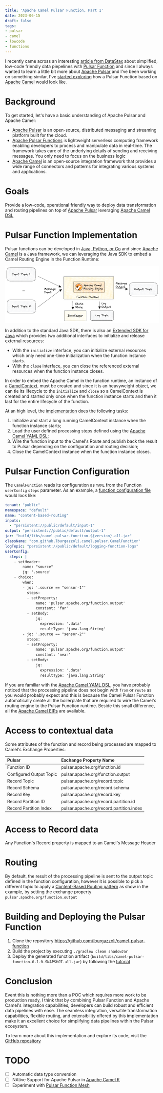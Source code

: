 ```yaml
---
title: 'Apache Camel Pulsar Function, Part 1'
date: 2023-06-15
draft: false
tags:
- pulsar
- camel
- lowcode
- functions
---
```


I recently came across an interesting [article from DataStax](https://thenewstack.io/simplified-data-pipelines-with-pulsar-transformation-functions) about simplified, low-code friendly data piepelines with [Pulsar Function](https://pulsar.apache.org/docs/functions-overview) and since I always wanted to learn a little bit more about [Apache Pulsar](https://pulsar.apache.org) and I've been working on something similar, I've [started exploring](https://github.com/lburgazzoli/camel-pulsar-function) how a Pulsar Function based on [Apache Camel](https://camel.apache.org) would look like.

# Background

To get started, let's have a basic understanding of Apache Pulsar and Apache Camel:

- [Apache Pulsar](https://pulsar.apache.org) is an open-source, distributed messaging and streaming platform built for the cloud. 
- [Apache Pulsar Functions](https://pulsar.apache.org/docs/3.0.x/functions-overview/) is lightweight serverless computing framework enabling developers to process and manipulate data in real-time. The framework takes care of the underlying details of sending and receiving messages. You only need to focus on the business logic
- [Apache Camel](https://camel.apache.org) is an open-source integration framework that provides a wide range of connectors and patterns for integrating various systems and applications.

# Goals

Provide a low-code, operational friendly way to deploy data transformation and routing pipelines on top of [Apache Pulsar](https://pulsar.apache.org) leveraging [Apache Camel DSL](https://camel.apache.org/manual/dsl.html)

# Pulsar Function Implementation

Pulsar functions can be developed in [Java, Python, or Go](https://pulsar.apache.org/docs/3.0.x/functions-develop-api/) and since [Apache Camel](https://camel.apache.org) is a Java framework, we can leveraging the Java SDK to embed a Camel Routing Engine in the Function Runtime:

![camel-embedded](/images/pulsar-function-camel-embedded.png)

In addition to the standard Java SDK, there is also an [Extended SDK for Java](https://pulsar.apache.org/docs/3.0.x/functions-develop-api/#use-extended-sdk-for-java) which provides two additional interfaces to initialize and release external resources:
- With the `initialize` interface, you can initialize external resources which only need one-time initialization when the function instance starts.
- With the `close` interface, you can close the referenced external resources when the function instance closes.

In order to embed the Apache Camel in the function runtime, an instance of a [CamelContext](https://camel.apache.org/manual/camelcontext.html), must be created and since it is an heavyweight object, we can tie its lifecycle to the `initialize` and `close` so a CamelContext is created and started only once when the function instance starts and then it last for the entire lifecycle of the function.

At an high level, the [implementation](https://github.com/lburgazzoli/camel-pulsar-function) does the following tasks:
1. Initialize and start a long running CamelContext instance when the function instance starts;
2. Load the user defined processing steps defined using the [Apache Camel YAML DSL](https://camel.apache.org/components/3.20.x/others/yaml-dsl.html);
3. Wire the function input to the Camel's Route and publish back the result to Pulsar depending on the configuration and routing decision;
4. Close the CamelContext instance when the function instance closes. 

# Pulsar Function Configuration

The `CamelFunction` reads its configuration as `YAML` from the Function `userConfig` `steps` parameter.
As an example, a [function configuration file](https://pulsar.apache.org/docs/3.0.x/functions-cli/) would look like:

```yaml
tenant: "public"
namespace: "default"
name: "content-based-routing"
inputs:
  - "persistent://public/default/input-1"
output: "persistent://public/default/output-1"
jar: "build/libs/camel-pulsar-function-${version}-all.jar"
className: "com.github.lburgazzoli.camel.pulsar.CamelFunction"
logTopic: "persistent://public/default/logging-function-logs"
userConfig:
  steps: |
    - setHeader:
        name: "source"
        jq: '.source'
    - choice:
        when:
        - jq: '.source == "sensor-1"'
          steps:
          - setProperty:
              name: 'pulsar.apache.org/function.output'
              constant: 'far'
          - setBody:
              jq:
                expression: '.data'
                resultType: 'java.lang.String'
        - jq: '.source == "sensor-2"'
          steps:
          - setProperty:
              name: 'pulsar.apache.org/function.output'
              constant: 'near'
          - setBody:
              jq:
                expression: '.data'
                resultType: 'java.lang.String'
```

If you are familiar with the [Apache Camel YAML DSL](https://camel.apache.org/components/3.20.x/others/yaml-dsl.html), you have probably noticed that the processing pipeline does not begin with `from` or `route` as you would probably expect and this is because the Camel Pulsar Function automatically create all the boilerplate that are required to wire the Camel's routing engine to the Pulsar Function runtime. Beside this small difference, all the [Apache Camel EIPs](https://camel.apache.org/components/3.20.x/eips/enterprise-integration-patterns.html) are available.

# Access to contextual data

Some attributes of the function and record being processed are mapped to Camel's Exchange Properties:

| Pulsar                   | Exchange Property Name                   |
|:-------------------------|:-----------------------------------------|
| Function ID              | pulsar.apache.org/function.id            |
| Configured Output Topic  | pulsar.apache.org/function.output        |
| Record Topic             | pulsar.apache.org/record.topic           |
| Record Schema            | pulsar.apache.org/record.schema          |
| Record Key               | pulsar.apache.org/record.key             |
| Record Partition ID      | pulsar.apache.org/record.partition.id    |
| Record Partition Index   | pulsar.apache.org/record.partition.index |

# Access to Record data

Any Function's Record property is mapped to an Camel's Message Header

# Routing

By default, the result of the processing pipeline is sent to the output topic defined in the function configuration, however it is possible to pick a different topic to apply a [Content-Based Routing pattern](https://www.enterpriseintegrationpatterns.com/patterns/messaging/ContentBasedRouter.html) as show in the example, by setting the exchange property `pulsar.apache.org/function.output`


# Building and Deploying the Pulsar Function

1. Clone the repository https://github.com/lburgazzoli/camel-pulsar-function
2. Build the project by executing  `./gradlew clean shadowJar`
3. Deploy the generated function artifact (`build/libs/camel-pulsar-function-0.1.0-SNAPSHOT-all.jar`) by following the [tutorial](https://pulsar.apache.org/docs/3.0.x/functions-deploy/)

# Conclusion

Event this is nothing more than a POC which requires more work to be production ready, I think that by combining Pulsar Function and Apache Camel's integration capabilities, developers can build robust and efficient data pipelines with ease. 
The seamless integration, versatile transformation capabilities, flexible routing, and extensibility offered by this implementation make it an excellent choice for simplifying data pipelines within the Pulsar ecosystem.

To learn more about this implementation and explore its code, visit the [GitHub repository](https://github.com/lburgazzoli/camel-pulsar-function)

# TODO

- [ ] Automatic data type conversion
- [ ] NAtive Support for Apache Pulsar in [Apache Camel K](https://camel.apache.org/camel-k/1.12.x/index.html)
- [ ] Experiment with [Pulsar Function Mesh](https://functionmesh.io/)
